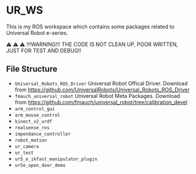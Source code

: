 # UR_WS

This is my ROS workspace which contains some packages related to Universal Robot e-series.

:warning: :warning: :warning: !!!WARNING!!! THE CODE IS NOT CLEAN UP, POOR WRITTEN, JUST FOR TEST AND DEBUG!!



## File Structure

- `Universal_Robots_ROS_Driver` Universal Robot Offical Driver. Download from https://github.com/UniversalRobots/Universal_Robots_ROS_Driver
- `fmauch_universal_robot` Universal Robot Meta Packages. Download from https://github.com/fmauch/universal_robot/tree/calibration_devel
- `arm_control_gui`
- `arm_mouse_control`
- `kinect_v2_urdf`
- `realsense_ros`
- `impendance_controller`
- `robot_motion`
- `ur_camera`
- `ur_test`
- `ur5_e_ikfast_manipulator_plugin`
- `ur5e_open_door_demo`


